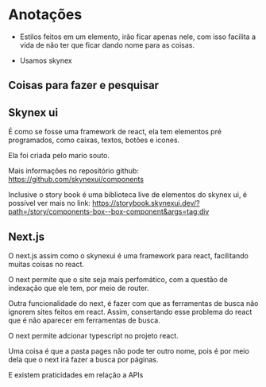 # Anotações

* Estilos feitos em um elemento, irão ficar apenas nele, com isso facilita a vida de não ter que ficar dando nome para as coisas.

* Usamos skynex

## Coisas para fazer e pesquisar


## Skynex ui

É como se fosse uma framework de react, ela tem elementos pré programados, como caixas, textos, botões e icones.

Ela foi criada pelo mario souto.

Mais informações no repositório github: https://github.com/skynexui/components

Inclusive o story book é uma biblioteca live de elementos do skynex ui, é possível ver mais no link: https://storybook.skynexui.dev/?path=/story/components-box--box-component&args=tag:div

## Next.js

O next.js assim como o skynexui é uma framework para react, facilitando muitas coisas no react.

O next permite que o site seja mais perfomático, com a questão de indexação que ele tem, por meio de router.

Outra funcionalidade do next, é fazer com que as ferramentas de busca não ignorem sites feitos em react. Assim, consertando esse problema do react que é não aparecer em ferramentas de busca.

O next permite adcionar typescript no projeto react.

Uma coisa é que a pasta pages não pode ter outro nome, pois é por meio dela que o next irá fazer a busca por páginas.

E existem praticidades em relação a APIs